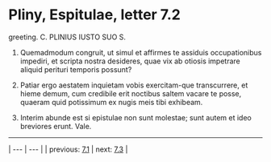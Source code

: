# Pliny, Espitulae, letter 7.2

greeting. C. PLINIUS IUSTO SUO S.



1. Quemadmodum congruit, ut simul et affirmes te assiduis occupationibus impediri, et scripta nostra desideres, quae vix ab otiosis impetrare aliquid perituri temporis possunt?



2. Patiar ergo aestatem inquietam vobis exercitam-que transcurrere, et hieme demum, cum credibile erit noctibus saltem vacare te posse, quaeram quid potissimum ex nugis meis tibi exhibeam.



3. Interim abunde est si epistulae non sunt molestae; sunt autem et ideo breviores erunt. Vale.



---

| --- | --- |
| previous: [7.1](../7.1/) | next: [7.3](../7.3/) |